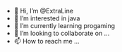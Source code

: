 - 👋 Hi, I’m @ExtraLine
- 👀 I’m interested in java
- 🌱 I’m currently learning progaming
- 💞️ I’m looking to collaborate on ...
- 📫 How to reach me ...

<!---
ExtraLine/ExtraLine is a ✨ special ✨ repository because its `README.md` (this file) appears on your GitHub profile.
You can click the Preview link to take a look at your changes.
--->
